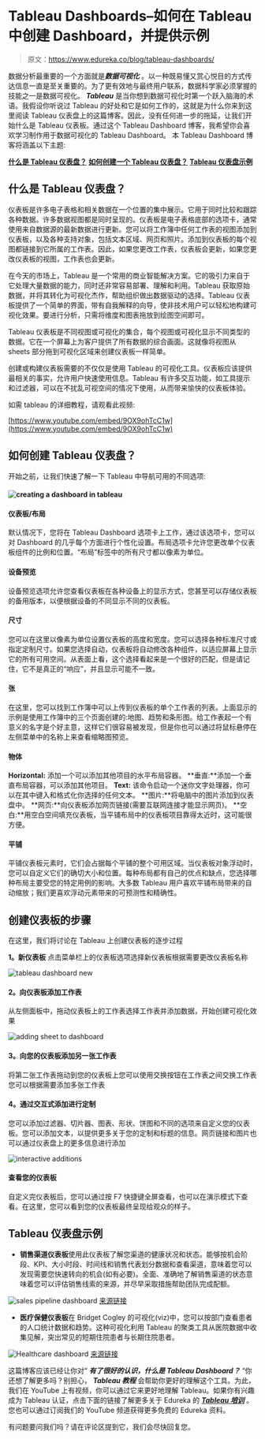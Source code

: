 # Tableau Dashboards–如何在 Tableau 中创建 Dashboard，并提供示例

> 原文：<https://www.edureka.co/blog/tableau-dashboards/>

数据分析最重要的一个方面就是***数据可视化*** 。以一种既易懂又赏心悦目的方式传达信息一直是至关重要的。为了更有效地与最终用户联系，数据科学家必须掌握的技能之一是数据可视化。 ***Tableau*** 是当你想到数据可视化时第一个跃入脑海的术语。我假设你听说过 Tableau 的好处和它是如何工作的，这就是为什么你来到这里阅读 Tableau 仪表盘上的这篇博客。因此，没有任何进一步的拖延，让我们开始什么是 Tableau 仪表板。通过这个 Tableau Dashboard 博客，我希望你会喜欢学习制作用于数据可视化的 Tableau Dashboard。 本 Tableau Dashboard 博客将涵盖以下主题:

[**什么是 Tableau 仪表盘？**](#tableaudashboard) [**如何创建一个 Tableau 仪表盘？**](#create) [**Tableau 仪表盘示例**](#examples)

## **什么是 Tableau 仪表盘？**

仪表板是许多电子表格和相关数据在一个位置的集中展示。它用于同时比较和跟踪各种数据。许多数据视图都是同时呈现的。仪表板是电子表格底部的选项卡，通常使用来自数据源的最新数据进行更新。您可以将工作簿中任何工作表的视图添加到仪表板，以及各种支持对象，包括文本区域、网页和照片。添加到仪表板的每个视图都链接到它所属的工作表。因此，如果您更改工作表，仪表板会更新，如果您更改仪表板的视图，工作表也会更新。

在今天的市场上，Tableau 是一个常用的商业智能解决方案。它的吸引力来自于它处理大量数据的能力，同时还非常容易部署、理解和利用。Tableau 获取原始数据，并将其转化为可视化杰作，帮助组织做出数据驱动的选择。Tableau 仪表板提供了一个简单的界面，带有自我解释的向导，使非技术用户可以轻松地构建可视化效果。要进行分析，只需将维度和图表拖放到绘图空间即可。

Tableau 仪表板是不同视图或可视化的集合，每个视图或可视化显示不同类型的数据。它在一个屏幕上为客户提供了所有数据的综合画面。这就像将视图从 sheets 部分拖到可视化区域来创建仪表板一样简单。

创建或构建仪表板需要的不仅仅是使用 Tableau 的可视化工具。仪表板应该提供最相关的事实，允许用户快速使用信息。Tableau 有许多交互功能，如工具提示和过滤器，可以在不扰乱可视空间的情况下使用，从而带来愉快的仪表板体验。

如需 tableau 的详细教程，请观看此视频:

[https://www.youtube.com/embed/9OX9ohTcC1w](https://www.youtube.com/embed/9OX9ohTcC1w)

## **如何创建 Tableau 仪表盘？**

开始之前，让我们快速了解一下 Tableau 中导航可用的不同选项:

#### **![creating a dashboard in tableau](img/93425fe7ec672d36e36baf77cd6c3037.png)**

#### **仪表板/布局**

默认情况下，您将在 Tableau Dashboard 选项卡上工作，通过该选项卡，您可以对 Dashboard 的几乎每个方面进行个性化设置。布局选项卡允许您更改单个仪表板组件的比例和位置。“布局”标签中的所有尺寸都以像素为单位。

#### **设备预览**

设备预览选项允许您查看仪表板在各种设备上的显示方式，您甚至可以存储仪表板的备用版本，以便根据设备的不同显示不同的仪表板。

#### **尺寸**

您可以在这里以像素为单位设置仪表板的高度和宽度。您可以选择各种标准尺寸或指定定制尺寸。如果您选择自动，仪表板将自动修改各种组件，以适应屏幕上显示它的所有可用空间。从表面上看，这个选择看起来是一个很好的匹配，但是请记住，它不是真正的“响应”，并且显示可能不一致。

#### **张**

在这里，您可以找到工作簿中可以上传到仪表板的单个工作表的列表。上面显示的示例是使用工作簿中的三个页面创建的:地图、趋势和条形图。给工作表起一个有意义的名字是个好主意，这样它们很容易被发现，但是你也可以通过将鼠标悬停在左侧菜单中的名称上来查看缩略图预览。

#### **物体**

**Horizontal:** 添加一个可以添加其他项目的水平布局容器。 **垂直:**添加一个垂直布局容器，可以添加其他项目。 **Text:** 该命令启动一个迷你文字处理器，你可以在其中键入和格式化你选择的任何文本。 **图片:**将电脑中的图片添加到仪表盘中。 **网页:**向仪表板添加网页链接(需要互联网连接才能显示网页)。 **空白:**用空白空间填充仪表板，当平铺布局中的仪表板项目靠得太近时，这可能很方便。

#### **平铺**

平铺仪表板元素时，它们会占据每个平铺的整个可用区域。当仪表板对象浮动时，您可以自定义它们的确切大小和位置。每种布局都有自己的优点和缺点，您选择哪种布局主要受您的特定用例的影响。大多数 Tableau 用户喜欢平铺布局带来的自动缩放；我们更喜欢浮动元素带来的可预测性和精确性。

## **创建仪表板的步骤**

在这里，我们将讨论在 Tableau 上创建仪表板的逐步过程

**1。新仪表板** 点击菜单栏上的仪表板选项选择新仪表板根据需要更改仪表板名称

![ tableau dashboard new](img/49ceb6fa4c8c35febcb554bc70b44d44.png)

#### **2。向仪表板添加工作表**

从左侧面板中，拖动仪表板上的工作表选择工作表并添加数据，开始创建可视化效果

![adding sheet to dashboard](img/c4afae0324f100ea3fdacd9a0d318670.png)

#### **3。向您的仪表板添加另一张工作表**

将第二张工作表拖动到您的仪表板上您可以使用交换按钮在工作表之间交换工作表您可以根据需要添加多张工作表

#### **4。通过交互式添加进行定制**

您可以添加过滤器、切片器、图表、形状、饼图和不同的选项来自定义您的仪表板。您可以添加文本，以提供更多关于您的定制和标题的信息。网页链接和图片也可以通过仪表盘上的更多信息进行添加

![interactive additions](img/2fad926f94585a4bfb1b0fd8405d3a54.png)

#### **查看您的仪表板**

自定义完仪表板后，您可以通过按 F7 快捷键全屏查看，也可以在演示模式下查看。在这里，您可以看到您的仪表板最终呈现给观众的样子。

## **Tableau 仪表盘示例**

*   **销售渠道仪表板**使用此仪表板了解您渠道的健康状况和状态。能够按机会阶段、KPI、大小时段、时间线和销售代表划分数据和查看渠道，意味着您可以发现需要您快速转向的机会(如有必要)。全面、准确地了解销售渠道的状态意味着您可以评估销售线索的来源，并尽早采取措施帮助团队完成配额。

![sales pipeline dashboard](img/d1cf5a4d28a0fc642d5ddd46bfb596ed.png) [来源链接](https://www.tableau.com/learn/articles/sales-dashboards-examples-and-templates)

*   **医疗保健仪表板**在 Bridget Cogley 的可视化(viz)中，您可以按部门查看患者的人口统计数据和趋势。这种可视化利用 Tableau 的聚类工具从医院数据中收集见解，突出常见的短期住院患者与长期住院患者。

![Healthcare dashboard](img/eaa73e7a171bc65585902ced868f83cb.png) [来源链接](https://www.tableau.com/learn/articles/business-intelligence-dashboards-examples)

这篇博客应该已经让你对“ ***有了很好的认识，什么是 Tableau Dashboard？*** “你还想了解更多吗？别担心， ***Tableau 教程*** 会帮助你更好的理解这个工具。为此，我们在 YouTube 上有视频，你可以通过它来更好地理解 Tableau。如果你有兴趣成为 Tableau 认证，点击下面的链接了解更多关于 Edureka 的 ***[Tableau 培训](https://www.edureka.co/tableau-certification-training?gclid=Cj0KCQiAmpyRBhC-ARIsABs2EAqXrunq6pa2u_TRrFmssRv1_nu3aqMbMWGHICxVM_-BB8OSq6QWUqYaAlZ-EALw_wcB)*** 。您也可以通过订阅我们的 YouTube 频道获得更多免费的 Edureka 资料。

有问题要问我们吗？请在评论区提到它，我们会尽快回复您。